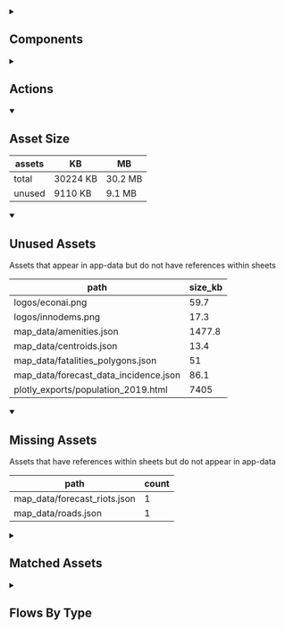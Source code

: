 <details >
<summary><h2>Components</h2></summary>

| type | count |
| --- | --- |
| button | 11 |
| dashed_box | 1 |
| debug_toggle | 1 |
| display_group | 5 |
| map | 3 |
| set_variable | 13 |
| simple_checkbox | 2 |
| template | 2 |
| text | 2 |
| text_area | 1 |
| text_box | 3 |
| title | 5 |
</details>

<details >
<summary><h2>Actions</h2></summary>

| type | count |
| --- | --- |
| emit: completed | 1 |
| emit: server_sync | 1 |
| extent | 2 |
| feedback | 1 |
| go_to | 6 |
| layers | 2 |
</details>

<details open>
<summary><h2>Asset Size</h2></summary>

| assets | KB | MB |
| --- | --- | --- |
| total | 30224 KB | 30.2 MB |
| unused | 9110 KB | 9.1 MB |
</details>

<details open>
<summary><h2>Unused Assets</h2></summary>

Assets that appear in app-data but do not have references within sheets

| path | size_kb |
| --- | --- |
| logos/econai.png | 59.7 |
| logos/innodems.png | 17.3 |
| map_data/amenities.json | 1477.8 |
| map_data/centroids.json | 13.4 |
| map_data/fatalities_polygons.json | 51 |
| map_data/forecast_data_incidence.json | 86.1 |
| plotly_exports/population_2019.html | 7405 |
</details>

<details open>
<summary><h2>Missing Assets</h2></summary>

Assets that have references within sheets but do not appear in app-data

| path | count |
| --- | --- |
| map_data/forecast_riots.json | 1 |
| map_data/roads.json | 1 |
</details>

<details >
<summary><h2>Matched Assets</h2></summary>

Assets that are used within sheets and also can be found in the synced asset data

| path | size_kb | count |
| --- | --- | --- |
| map_data/airports.json | 25.2 | 1 |
| map_data/food_insecurity.json | 10995 | 1 |
| map_data/forecast_riots_september_4m_ahead.json | 45.3 | 1 |
| map_data/ke.json | 10219.4 | 3 |
| map_data/population_10k.json | 4426.1 | 4 |
| map_data/population_and_boundaries.json | 4513.3 | 3 |
</details>

<details >
<summary><h2>Flows By Type</h2></summary>

| type | subtype | total |
| --- | --- | --- |
| data_list |  | 3 |
| global |  | 1 |
| template |  | 8 |
</details>